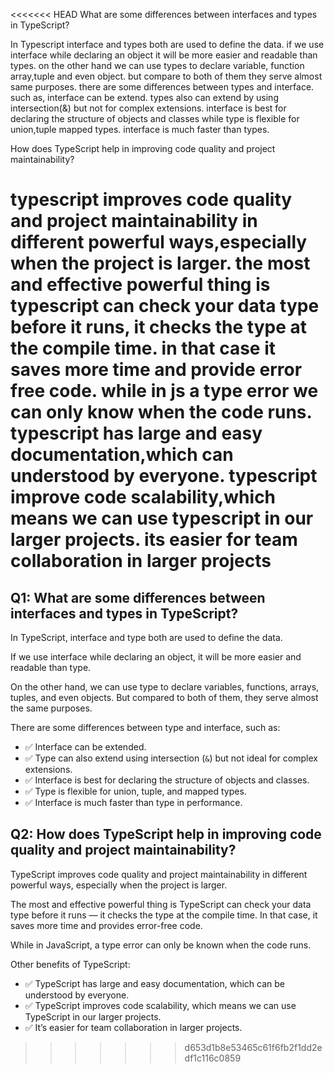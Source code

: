 <<<<<<< HEAD
What are some differences between interfaces and types in TypeScript?

In Typescript interface and types both are used to define the data. if we use interface while declaring an object it will be more easier and readable than types. on the other hand we can use types to declare variable, function array,tuple and even object. but compare to both of them they serve almost same purposes. there are some differences between types and interface. such as, interface can be extend. types also can extend by using intersection(&) but not for complex extensions. interface is best for declaring the structure of objects and classes while type is flexible for union,tuple mapped types. interface is much faster than types.

How does TypeScript help in improving code quality and project maintainability?


typescript improves code quality and project maintainability in different powerful ways,especially when the project is larger. the most and effective powerful thing is typescript can check your data type before it runs, it checks the type at the compile time. in that case it saves more time and provide error free code. while in js a type error we can only know when the code runs. typescript has large and easy documentation,which can understood by everyone. typescript improve code scalability,which means we can use typescript in our larger projects. its easier for team collaboration in larger projects
=======
## Q1: What are some differences between interfaces and types in TypeScript?

In TypeScript, interface and type both are used to define the data.

If we use interface while declaring an object, it will be more easier and readable than type.

On the other hand, we can use type to declare variables, functions, arrays, tuples, and even objects. But compared to both of them, they serve almost the same purposes.

There are some differences between type and interface, such as:

- ✅ Interface can be extended.
- ✅ Type can also extend using intersection (`&`) but not ideal for complex extensions.
- ✅ Interface is best for declaring the structure of objects and classes.
- ✅ Type is flexible for union, tuple, and mapped types.
- ✅ Interface is much faster than type in performance.



## Q2: How does TypeScript help in improving code quality and project maintainability?

TypeScript improves code quality and project maintainability in different powerful ways, especially when the project is larger.

The most and effective powerful thing is TypeScript can check your data type before it runs — it checks the type at the compile time. In that case, it saves more time and provides error-free code.

While in JavaScript, a type error can only be known when the code runs.

Other benefits of TypeScript:

- ✅ TypeScript has large and easy documentation, which can be understood by everyone.
- ✅ TypeScript improves code scalability, which means we can use TypeScript in our larger projects.
- ✅ It’s easier for team collaboration in larger projects.

>>>>>>> d653d1b8e53465c61f6fb2f1dd2edf1c116c0859
